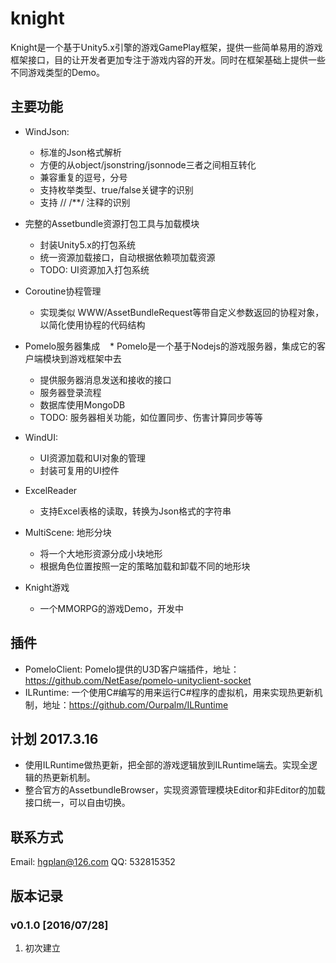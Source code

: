 # knight
Knight是一个基于Unity5.x引擎的游戏GamePlay框架，提供一些简单易用的游戏框架接口，目的让开发者更加专注于游戏内容的开发。同时在框架基础上提供一些不同游戏类型的Demo。


## 主要功能
* WindJson: 
    * 标准的Json格式解析
    * 方便的从object/jsonstring/jsonnode三者之间相互转化
    * 兼容重复的逗号，分号
    * 支持枚举类型、true/false关键字的识别
    * 支持 // /**/ 注释的识别

* 完整的Assetbundle资源打包工具与加载模块
    * 封装Unity5.x的打包系统
    * 统一资源加载接口，自动根据依赖项加载资源
    * TODO: UI资源加入打包系统

* Coroutine协程管理
    * 实现类似 WWW/AssetBundleRequest等带自定义参数返回的协程对象，以简化使用协程的代码结构

* Pomelo服务器集成
    * Pomelo是一个基于Nodejs的游戏服务器，集成它的客户端模块到游戏框架中去
    * 提供服务器消息发送和接收的接口
    * 服务器登录流程
    * 数据库使用MongoDB
    * TODO: 服务器相关功能，如位置同步、伤害计算同步等等

* WindUI: 
    * UI资源加载和UI对象的管理
    * 封装可复用的UI控件

* ExcelReader
    * 支持Excel表格的读取，转换为Json格式的字符串

* MultiScene: 地形分块
    * 将一个大地形资源分成小块地形
    * 根据角色位置按照一定的策略加载和卸载不同的地形块

* Knight游戏
    * 一个MMORPG的游戏Demo，开发中

## 插件
* PomeloClient: Pomelo提供的U3D客户端插件，地址：https://github.com/NetEase/pomelo-unityclient-socket
* ILRuntime: 一个使用C#编写的用来运行C#程序的虚拟机，用来实现热更新机制，地址：https://github.com/Ourpalm/ILRuntime

## 计划 2017.3.16
* 使用ILRuntime做热更新，把全部的游戏逻辑放到ILRuntime端去。实现全逻辑的热更新机制。
* 整合官方的AssetbundleBrowser，实现资源管理模块Editor和非Editor的加载接口统一，可以自由切换。

## 联系方式
Email: hgplan@126.com
QQ: 532815352

## 版本记录
### v0.1.0 [2016/07/28]
1. 初次建立
